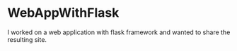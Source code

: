 # WebAppWithFlask
I worked on a web application with flask framework and wanted to share the resulting site.
